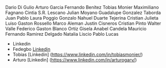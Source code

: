  
Dario Di Gulio
Arturo Garcia
Fernando Benítez 
Tobias Monier
Maximiliano Fagnano
Cintia S.R. Lescano
Julian Moyano
Guadalupe Gonzalez
Taborda Juan Pablo
Laura Poggio
Gonzalo Nahuel Duarte
Tejerina Cristian
Julieta Luiso
Gaston Rossello
Marco Aleman
Justin Cisneros
Cristian Pinto
Walter Valle
Federico Gaston Blanco Ortiz
Gisela Anabel Candela
Mauricio Fernando Ramirez Delgado
Natalia Liscio
Pablo Lucas

- Linkedin 
- Fedegbo [Linkedin](https://www.linkedin.com/in/fedegbo)
- Tobias [Linkedin] (https://www.linkedin.com/in/tobiasmonier/)
- Arturo [Linkedin] (https://www.linkedin.com/in/arturogarv/)
